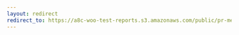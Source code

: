 ```yaml
---
layout: redirect
redirect_to: https://a8c-woo-test-reports.s3.amazonaws.com/public/pr-merge/38924/api/index.html
---
```

